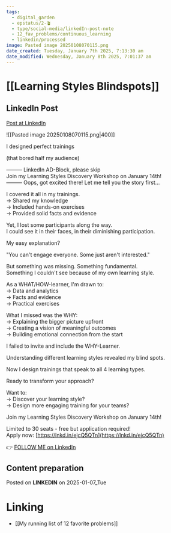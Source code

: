 ```yaml
---
tags:
  - digital_garden
  - epstatus/2-🪴
  - type/social-media/linkedIn-post-note
  - 12_fav_problems/continuous_learning
  - linkedin/processed
image: Pasted image 20250108070115.png
date_created: Tuesday, January 7th 2025, 7:13:30 am
date_modified: Wednesday, January 8th 2025, 7:01:37 am
---
```

# [[Learning Styles Blindspots]]
## LinkedIn Post
[Post at LinkedIn](https://www.linkedin.com/posts/sebastiankamilli_i-designed-perfect-trainings-that-bored-activity-7282289885502214144-ZYQN?utm_source=share&utm_medium=member_desktop)
  
![[Pasted image 20250108070115.png|400]]

I designed perfect trainings  
  
(that bored half my audience)  
  
——— LinkedIn AD-Block, please skip  
Join my Learning Styles Discovery Workshop on January 14th!  
——— Oops, got excited there! Let me tell you the story first...  
  
I covered it all in my trainings.  
→ Shared my knowledge  
→ Included hands-on exercises  
→ Provided solid facts and evidence  
  
Yet, I lost some participants along the way.  
I could see it in their faces, in their diminishing participation.  
  
My easy explanation?  
  
"You can't engage everyone. Some just aren't interested."  
  
But something was missing. Something fundamental.  
Something I couldn't see because of my own learning style.  
  
As a WHAT/HOW-learner, I'm drawn to:  
→ Data and analytics  
→ Facts and evidence  
→ Practical exercises  
  
What I missed was the WHY:  
→ Explaining the bigger picture upfront  
→ Creating a vision of meaningful outcomes  
→ Building emotional connection from the start  
  
I failed to invite and include the WHY-Learner.  
  
Understanding different learning styles revealed my blind spots.  
  
Now I design trainings that speak to all 4 learning types.  
  
  
Ready to transform your approach?  
  
Want to:  
→ Discover your learning style?  
→ Design more engaging training for your teams?  
  
Join my Learning Styles Discovery Workshop on January 14th!  
  
Limited to 30 seats - free but application required!  
Apply now: [https://lnkd.in/ejcQ5QTn](https://lnkd.in/ejcQ5QTn)


👉 [FOLLOW ME on LinkedIn](https://www.linkedin.com/comm/mynetwork/discovery-see-all?usecase=PEOPLE_FOLLOWS&followMember=sebastiankamilli)

## Content preparation


Posted on **LINKEDIN** on 2025-01-07_Tue
# Linking
+ [[My running list of 12 favorite problems]]